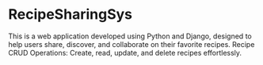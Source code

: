 # RecipeSharingSys
This is a web application developed using Python and Django, designed to help users share, discover, and collaborate on their favorite recipes.               Recipe CRUD Operations: Create, read, update, and delete recipes effortlessly.
